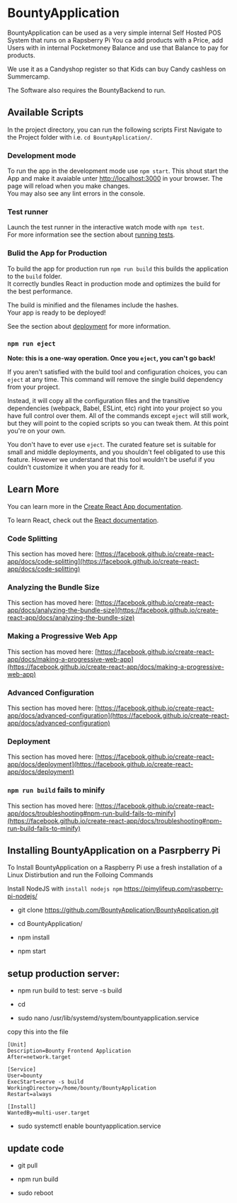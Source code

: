 # BountyApplication 
BountyApplication can be used as a very simple internal Self Hosted POS System that runs on a Rapsberry Pi 
You ca add products with a Price, add Users with in internal Pocketmoney Balance and use that Balance to pay for products.

We use it as a Candyshop register so that Kids can buy Candy cashless on Summercamp.

The Software also requires the BountyBackend to run. 

## Available Scripts

In the project directory, you can run the following scripts
First Navigate to the Project folder with i.e. `cd BountyApplication/`.

### Development mode
To run the app in the development mode use `npm start`.
This shout start the App and make it avaiable unter [http://localhost:3000](http://localhost:3000) in your browser. The page will reload when you make changes.\
You may also see any lint errors in the console.

### Test runner
Launch the test runner in the interactive watch mode with `npm test`.\
For more information see the section about [running tests](https://facebook.github.io/create-react-app/docs/running-tests).

### Bulid the App for Production 

To build the app for production run `npm run build` this builds the application to the `build` folder.\
It correctly bundles React in production mode and optimizes the build for the best performance.

The build is minified and the filenames include the hashes.\
Your app is ready to be deployed!

See the section about [deployment](https://facebook.github.io/create-react-app/docs/deployment) for more information.

### `npm run eject`

**Note: this is a one-way operation. Once you `eject`, you can't go back!**

If you aren't satisfied with the build tool and configuration choices, you can `eject` at any time. This command will remove the single build dependency from your project.

Instead, it will copy all the configuration files and the transitive dependencies (webpack, Babel, ESLint, etc) right into your project so you have full control over them. All of the commands except `eject` will still work, but they will point to the copied scripts so you can tweak them. At this point you're on your own.

You don't have to ever use `eject`. The curated feature set is suitable for small and middle deployments, and you shouldn't feel obligated to use this feature. However we understand that this tool wouldn't be useful if you couldn't customize it when you are ready for it.

## Learn More

You can learn more in the [Create React App documentation](https://facebook.github.io/create-react-app/docs/getting-started).

To learn React, check out the [React documentation](https://reactjs.org/).

### Code Splitting

This section has moved here: [https://facebook.github.io/create-react-app/docs/code-splitting](https://facebook.github.io/create-react-app/docs/code-splitting)

### Analyzing the Bundle Size

This section has moved here: [https://facebook.github.io/create-react-app/docs/analyzing-the-bundle-size](https://facebook.github.io/create-react-app/docs/analyzing-the-bundle-size)

### Making a Progressive Web App

This section has moved here: [https://facebook.github.io/create-react-app/docs/making-a-progressive-web-app](https://facebook.github.io/create-react-app/docs/making-a-progressive-web-app)

### Advanced Configuration

This section has moved here: [https://facebook.github.io/create-react-app/docs/advanced-configuration](https://facebook.github.io/create-react-app/docs/advanced-configuration)

### Deployment

This section has moved here: [https://facebook.github.io/create-react-app/docs/deployment](https://facebook.github.io/create-react-app/docs/deployment)

### `npm run build` fails to minify

This section has moved here: [https://facebook.github.io/create-react-app/docs/troubleshooting#npm-run-build-fails-to-minify](https://facebook.github.io/create-react-app/docs/troubleshooting#npm-run-build-fails-to-minify)


## Installing BountyApplication on a Pasrpberry Pi
To Install BountyApplication on a Raspberry Pi use a fresh installation of a Linux Distirbution and run the Folloing Commands

Install NodeJS with 
`install nodejs npm`
https://pimylifeup.com/raspberry-pi-nodejs/


- git clone https://github.com/BountyApplication/BountyApplication.git

- cd BountyApplication/
- npm install
- npm start

## setup production server:

- npm run build
to test: serve -s build

- cd 
- sudo nano /usr/lib/systemd/system/bountyapplication.service

copy this into the file 

    [Unit]
    Description=Bounty Frontend Application
    After=network.target

    [Service]
    User=bounty
    ExecStart=serve -s build
    WorkingDirectory=/home/bounty/BountyApplication
    Restart=always

    [Install]
    WantedBy=multi-user.target

- sudo systemctl enable bountyapplication.service


## update code 

- git pull

- npm run build

- sudo reboot
